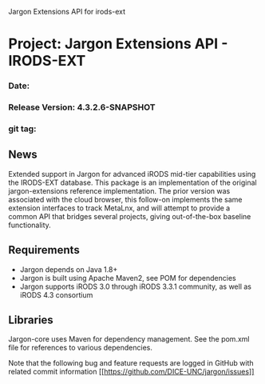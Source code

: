 
Jargon Extensions API for irods-ext


# Project: Jargon Extensions API - IRODS-EXT
### Date: 
### Release Version: 4.3.2.6-SNAPSHOT
### git tag: 

## News

Extended support in Jargon for advanced iRODS mid-tier capabilities using the IRODS-EXT database.  This package is an implementation of the
original jargon-extensions reference implementation. The prior version was associated with the cloud browser, this follow-on implements the
same extension interfaces to track MetaLnx, and will attempt to provide a common API that bridges several projects, giving out-of-the-box baseline functionality.

## Requirements

* Jargon depends on Java 1.8+
* Jargon is built using Apache Maven2, see POM for dependencies
* Jargon supports iRODS 3.0 through iRODS 3.3.1 community, as well as iRODS 4.3 consortium

## Libraries

Jargon-core uses Maven for dependency management.  See the pom.xml file for references to various dependencies.

Note that the following bug and feature requests are logged in GitHub with related commit information [[https://github.com/DICE-UNC/jargon/issues]]

